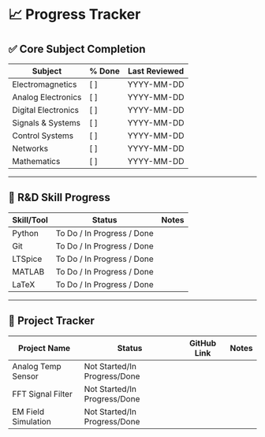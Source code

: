 # 📈 Progress Tracker

## ✅ Core Subject Completion

| Subject             | % Done | Last Reviewed         |
|---------------------|--------|------------------------|
| Electromagnetics    | [ ]    | YYYY-MM-DD             |
| Analog Electronics  | [ ]    | YYYY-MM-DD             |
| Digital Electronics | [ ]    | YYYY-MM-DD             |
| Signals & Systems   | [ ]    | YYYY-MM-DD             |
| Control Systems     | [ ]    | YYYY-MM-DD             |
| Networks            | [ ]    | YYYY-MM-DD             |
| Mathematics         | [ ]    | YYYY-MM-DD             |

---

## 🔬 R&D Skill Progress

| Skill/Tool       | Status        | Notes                         |
|------------------|---------------|-------------------------------|
| Python           | To Do / In Progress / Done |                   |
| Git              | To Do / In Progress / Done |                   |
| LTSpice          | To Do / In Progress / Done |                   |
| MATLAB           | To Do / In Progress / Done |                   |
| LaTeX            | To Do / In Progress / Done |                   |

---

## 📝 Project Tracker

| Project Name                  | Status    | GitHub Link | Notes        |
|------------------------------|-----------|-------------|--------------|
| Analog Temp Sensor           | Not Started/In Progress/Done |             |              |
| FFT Signal Filter            | Not Started/In Progress/Done |             |              |
| EM Field Simulation          | Not Started/In Progress/Done |             |              |
